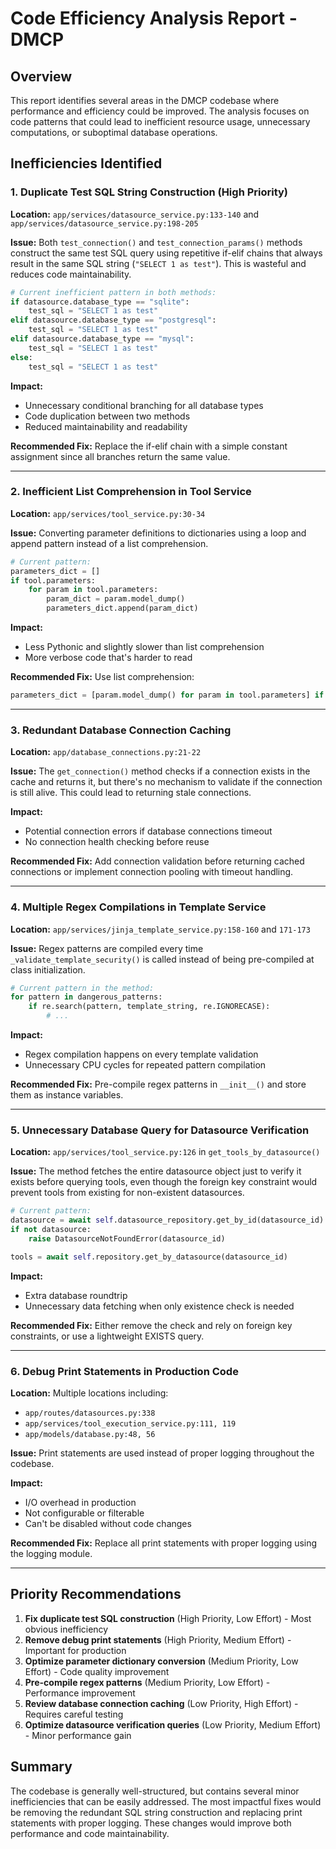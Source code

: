 # Code Efficiency Analysis Report - DMCP

## Overview
This report identifies several areas in the DMCP codebase where performance and efficiency could be improved. The analysis focuses on code patterns that could lead to inefficient resource usage, unnecessary computations, or suboptimal database operations.

## Inefficiencies Identified

### 1. Duplicate Test SQL String Construction (High Priority)
**Location:** `app/services/datasource_service.py:133-140` and `app/services/datasource_service.py:198-205`

**Issue:** Both `test_connection()` and `test_connection_params()` methods construct the same test SQL query using repetitive if-elif chains that always result in the same SQL string (`"SELECT 1 as test"`). This is wasteful and reduces code maintainability.

```python
# Current inefficient pattern in both methods:
if datasource.database_type == "sqlite":
    test_sql = "SELECT 1 as test"
elif datasource.database_type == "postgresql":
    test_sql = "SELECT 1 as test"
elif datasource.database_type == "mysql":
    test_sql = "SELECT 1 as test"
else:
    test_sql = "SELECT 1 as test"
```

**Impact:**
- Unnecessary conditional branching for all database types
- Code duplication between two methods
- Reduced maintainability and readability

**Recommended Fix:** Replace the if-elif chain with a simple constant assignment since all branches return the same value.

---

### 2. Inefficient List Comprehension in Tool Service
**Location:** `app/services/tool_service.py:30-34`

**Issue:** Converting parameter definitions to dictionaries using a loop and append pattern instead of a list comprehension.

```python
# Current pattern:
parameters_dict = []
if tool.parameters:
    for param in tool.parameters:
        param_dict = param.model_dump()
        parameters_dict.append(param_dict)
```

**Impact:**
- Less Pythonic and slightly slower than list comprehension
- More verbose code that's harder to read

**Recommended Fix:** Use list comprehension:
```python
parameters_dict = [param.model_dump() for param in tool.parameters] if tool.parameters else []
```

---

### 3. Redundant Database Connection Caching
**Location:** `app/database_connections.py:21-22`

**Issue:** The `get_connection()` method checks if a connection exists in the cache and returns it, but there's no mechanism to validate if the connection is still alive. This could lead to returning stale connections.

**Impact:**
- Potential connection errors if database connections timeout
- No connection health checking before reuse

**Recommended Fix:** Add connection validation before returning cached connections or implement connection pooling with timeout handling.

---

### 4. Multiple Regex Compilations in Template Service
**Location:** `app/services/jinja_template_service.py:158-160` and `171-173`

**Issue:** Regex patterns are compiled every time `_validate_template_security()` is called instead of being pre-compiled at class initialization.

```python
# Current pattern in the method:
for pattern in dangerous_patterns:
    if re.search(pattern, template_string, re.IGNORECASE):
        # ...
```

**Impact:**
- Regex compilation happens on every template validation
- Unnecessary CPU cycles for repeated pattern compilation

**Recommended Fix:** Pre-compile regex patterns in `__init__()` and store them as instance variables.

---

### 5. Unnecessary Database Query for Datasource Verification
**Location:** `app/services/tool_service.py:126` in `get_tools_by_datasource()`

**Issue:** The method fetches the entire datasource object just to verify it exists before querying tools, even though the foreign key constraint would prevent tools from existing for non-existent datasources.

```python
# Current pattern:
datasource = await self.datasource_repository.get_by_id(datasource_id)
if not datasource:
    raise DatasourceNotFoundError(datasource_id)

tools = await self.repository.get_by_datasource(datasource_id)
```

**Impact:**
- Extra database roundtrip
- Unnecessary data fetching when only existence check is needed

**Recommended Fix:** Either remove the check and rely on foreign key constraints, or use a lightweight EXISTS query.

---

### 6. Debug Print Statements in Production Code
**Location:** Multiple locations including:
- `app/routes/datasources.py:338`
- `app/services/tool_execution_service.py:111, 119`
- `app/models/database.py:48, 56`

**Issue:** Print statements are used instead of proper logging throughout the codebase.

**Impact:**
- I/O overhead in production
- Not configurable or filterable
- Can't be disabled without code changes

**Recommended Fix:** Replace all print statements with proper logging using the logging module.

---

## Priority Recommendations

1. **Fix duplicate test SQL construction** (High Priority, Low Effort) - Most obvious inefficiency
2. **Remove debug print statements** (High Priority, Medium Effort) - Important for production
3. **Optimize parameter dictionary conversion** (Medium Priority, Low Effort) - Code quality improvement
4. **Pre-compile regex patterns** (Medium Priority, Low Effort) - Performance improvement
5. **Review database connection caching** (Low Priority, High Effort) - Requires careful testing
6. **Optimize datasource verification queries** (Low Priority, Medium Effort) - Minor performance gain

## Summary

The codebase is generally well-structured, but contains several minor inefficiencies that can be easily addressed. The most impactful fixes would be removing the redundant SQL string construction and replacing print statements with proper logging. These changes would improve both performance and code maintainability.
